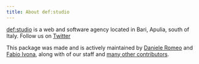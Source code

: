```yaml
---
title: About def:studio
---
```


[def:studio](https://github.com/defstudio) is a web and software agency located in Bari, Apulia, south of Italy. Follow us on [Twitter](https://twitter.com/FabioIvona)

This package was made and is actively maintained by [Daniele Romeo](mailto:danieleromeo@defstudio.it) and [Fabio Ivona](mailto:fabio.ivona@defstudio.it), along with of our staff and [many other contributors](https://github.com/defstudio/vite-livewire-plugin/graphs/contributors).
